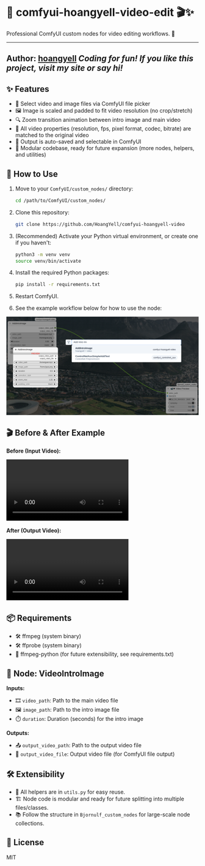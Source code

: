 # 🦙 comfyui-hoangyell-video-edit 🎬✨

Professional ComfyUI custom nodes for video editing workflows. 🚀

---

**Author:** [hoangyell](http://hoangyell.com/)
*Coding for fun! If you like this project, visit my site or say hi!*
-----------------------------------------------------------------------------------

## ✨ Features

- 📂 Select video and image files via ComfyUI file picker
- 🖼️ Image is scaled and padded to fit video resolution (no crop/stretch)
- 🔍 Zoom transition animation between intro image and main video
- 🎥 All video properties (resolution, fps, pixel format, codec, bitrate) are matched to the original video
- 💾 Output is auto-saved and selectable in ComfyUI
- 🧩 Modular codebase, ready for future expansion (more nodes, helpers, and utilities)


## 🚦 How to Use

1. Move to your `ComfyUI/custom_nodes/` directory:
   ```bash
   cd /path/to/ComfyUI/custom_nodes/
   ```
2. Clone this repository:
   ```bash
   git clone https://github.com/HoangYell/comfyui-hoangyell-video
   ```

3. (Recommended) Activate your Python virtual environment, or create one if you haven't:
   ```bash
   python3 -m venv venv
   source venv/bin/activate
   ```
4. Install the required Python packages:
   ```bash
   pip install -r requirements.txt
   ```
5. Restart ComfyUI.

6. See the example workflow below for how to use the node:

<p align="center">
  <img src="input/how_to_use_this_node.png" alt="How to use the VideoIntroImage node" width="600"/>
</p>

## 🎬 Before & After Example

**Before (Input Video):**

<video src="https://github.com/HoangYell/comfyui-hoangyell-video/blob/main/input/goat.mp4" controls width="320"></video>

**After (Output Video):**

<video src="https://github.com/HoangYell/comfyui-hoangyell-video/blob/main/input/this_is_output.mp4" controls width="320"></video>

## 📦 Requirements

- 🛠️ ffmpeg (system binary)
- 🛠️ ffprobe (system binary)
- 🐍 ffmpeg-python (for future extensibility, see requirements.txt)

## 🧩 Node: VideoIntroImage

**Inputs:**

- 🎞️ `video_path`: Path to the main video file
- 🖼️ `image_path`: Path to the intro image file
- ⏱️ `duration`: Duration (seconds) for the intro image

**Outputs:**

- 📤 `output_video_path`: Path to the output video file
- 📁 `output_video_file`: Output video file (for ComfyUI file output)

## 🛠️ Extensibility

- 🧰 All helpers are in `utils.py` for easy reuse.
- 🏗️ Node code is modular and ready for future splitting into multiple files/classes.
- 📚 Follow the structure in `Bjornulf_custom_nodes` for large-scale node collections.

## 📄 License

MIT
